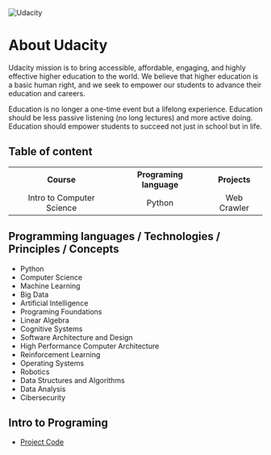

<img src="http://1onjea25cyhx3uvxgs4vu325.wpengine.netdna-cdn.com/wp-content/themes/udacity_wp_1_8/images/Udacity_Logo_SVG_200x35.svg" alt="Udacity" border="0">

<html>
<body>

<h1>About Udacity</h1>
<p>
  Udacity mission is to bring accessible, affordable, engaging, and highly effective higher education to the world. We believe that higher education is a basic human right, and we seek to empower our students to advance their education and careers.
</p>
<p>
Education is no longer a one-time event but a lifelong experience. Education should be less passive listening (no long lectures) and more active doing. Education should empower students to succeed not just in school but in life.
</p>
<h2>Table of content</h2>
<table >
         <tr>
          <th>Course</th>
          <th>Programing language</th>
          <th>Projects</th>
          </tr>
          <tr align="center">
    <td>Intro to Computer Science</td>
    <td>Python</td>
    <td>Web Crawler</td>
  </tr>
          </table>
          
<h2>Programming languages / Technologies / Principles / Concepts</h2>
 <ul>
 <li>Python</li>
 <li>Computer Science</li>
 <li>Machine Learning</li>
 <li>Big Data</li>
 <li>Artificial Intelligence</li>
 <li>Programing Foundations</li>
 <li>Linear Algebra</li>
 <li>Cognitive Systems</li>
 <li>Software Architecture and Design</li>
 <li>High Performance Computer Architecture</li>
 <li>Reinforcement Learning</li>
 <li>Operating Systems</li>
 <li>Robotics</li>
 <li>Data Structures and Algorithms</li>
 <li>Data Analysis</li>
 <li>Cibersecurity</li>
 </ul>
 <h2>Intro to Programing</h2>
 <ul>
<li><a href="https://github.com/IvailoAtanasov/Udacity.com/tree/master/IntroToPrograming">Project Code</a></li>
</ul>
</body>
</html>
